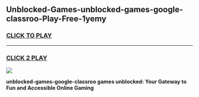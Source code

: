 
## Unblocked-Games-unblocked-games-google-classroo-Play-Free-1yemy
<h3>
<a href="https://premium76.site?title=unblocked-games-google-classroo&ref=23A">CLICK TO PLAY</a></h3>
<hr>

<h3>
<a href="https://premium76.site?title=unblocked-games-google-classroo&ref=23A">CLICK 2 PLAY</a>
  
</h3>

<a href="https://premium76.site?title=unblocked-games-google-classroo&ref=23A"><img src="https://clearcache.store/games.png"></a>


**unblocked-games-google-classroo games unblocked: Your Gateway to Fun and Accessible Online Gaming**
